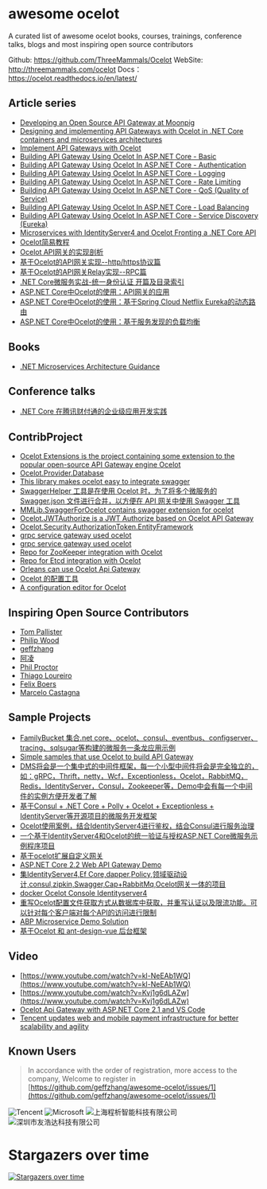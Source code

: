﻿# awesome ocelot
A curated list of awesome ocelot books, courses, trainings, conference talks, blogs and most inspiring open source contributors

Github: https://github.com/ThreeMammals/Ocelot
WebSite: http://threemammals.com/ocelot
Docs：https://ocelot.readthedocs.io/en/latest/

## Article series
* [Developing an Open Source API Gateway at Moonpig](https://engineering.moonpig.com/development/developing-open-source-api-gateway-moonpig)
* [Designing and implementing API Gateways with Ocelot in .NET Core containers and microservices architectures](https://blogs.msdn.microsoft.com/cesardelatorre/2018/05/15/designing-and-implementing-api-gateways-with-ocelot-in-a-microservices-and-container-based-architecture/)
* [Implement API Gateways with Ocelot](https://docs.microsoft.com/en-us/dotnet/standard/microservices-architecture/multi-container-microservice-net-applications/implement-api-gateways-with-ocelot)
* [Building API Gateway Using Ocelot In ASP.NET Core - Basic](http://www.c-sharpcorner.com/article/building-api-gateway-using-ocelot-in-asp-net-core/)
* [Building API Gateway Using Ocelot In ASP.NET Core - Authentication](http://www.c-sharpcorner.com/article/building-api-gateway-using-ocelot-in-asp-net-core-part-two/)
* [Building API Gateway Using Ocelot In ASP.NET Core - Logging](http://www.c-sharpcorner.com/article/building-api-gateway-using-ocelot-in-asp-net-core-part-three-logging2/)
* [Building API Gateway Using Ocelot In ASP.NET Core - Rate Limiting](http://www.c-sharpcorner.com/article/building-api-gateway-using-ocelot-in-asp-net-core-rate-limiting-part-four/)
* [Building API Gateway Using Ocelot In ASP.NET Core - QoS (Quality of Service) ](https://www.c-sharpcorner.com/article/building-api-gateway-using-ocelot-in-asp-net-core-qos/)
* [Building API Gateway Using Ocelot In ASP.NET Core - Load Balancing](https://www.c-sharpcorner.com/article/building-api-gateway-using-ocelot-in-asp-net-core-load-balancing/)
* [ Building API Gateway Using Ocelot In ASP.NET Core - Service Discovery (Eureka)](https://www.c-sharpcorner.com/article/building-api-gateway-using-ocelot-in-asp-net-core-service-discoveryeureka/)
* [Microservices with IdentityServer4 and Ocelot Fronting a .NET Core API](https://squarewidget.com/microservices-with-identityserver4-and-ocelot-fronting-a-net-core-api/)
* [Ocelot简易教程](https://github.com/yilezhu/OcelotDemo/wiki)
* [Ocelot API网关的实现剖析](https://www.cnblogs.com/shanyou/p/7787183.html)
* [基于Ocelot的API网关实现--http/https协议篇](https://www.cnblogs.com/SteveLee/p/Ocelot_Api_http_and_https.html)
* [基于Ocelot的API网关Relay实现--RPC篇](https://www.cnblogs.com/SteveLee/p/Ocelot_Api_http_route_RPC.html)
* [.NET Core微服务实战-统一身份认证 开篇及目录索引](https://www.cnblogs.com/jackcao/p/9928879.html)
* [ASP.NET Core中Ocelot的使用：API网关的应用](http://sunnycoding.cn/2018/10/29/aspnetcore-ocelot-get-started/)
* [ASP.NET Core中Ocelot的使用：基于Spring Cloud Netflix Eureka的动态路由](http://sunnycoding.cn/2018/11/03/aspnetcore-ocelot-dynamic-routing-with-eureka/)
* [ASP.NET Core中Ocelot的使用：基于服务发现的负载均衡](http://sunnycoding.cn/2018/11/06/aspnetcore-ocelot-service-discovery-load-balancing/)


## Books
* [.NET Microservices Architecture Guidance](https://dotnet.microsoft.com/learn/web/microservices-architecture)

## Conference talks
* [.NET Core 在腾讯财付通的企业级应用开发实践](https://v.qq.com/iframe/player.html?vid=c0508ti8mxo)

## ContribProject
* [Ocelot Extensions is the project containing some extension to the popular open-source API Gateway engine Ocelot](https://github.com/childotg/Ocelot.Extensions)
* [Ocelot.Provider.Database](https://github.com/tianxin8206/Ocelot.Provider.Database)
* [This library makes ocelot easy to integrate swagger](https://github.com/Rwing/OcelotSwagger)
* [SwaggerHelper 工具是在使用 Ocelot 时，为了将多个微服务的 Swagger.json 文件进行合并，以方便在 API 网关中使用 Swagger 工具](https://github.com/ZhongruiGroup/Swagger-Helper)
* [MMLib.SwaggerForOcelot contains swagger extension for ocelot](https://github.com/Burgyn/MMLib.SwaggerForOcelot)
* [Ocelot.JWTAuthorize is a JWT Authorize based on Ocelot API Gateway](https://github.com/axzxs2001/Ocelot.JWTAuthorize)
*  [Ocelot.Security.AuthorizationToken.EntityFramework](https://github.com/aqa510415008/Ocelot.Security.AuthorizationToken.EntityFramework)
* [grpc service gateway used ocelot](https://github.com/BuiltCloud/Ocelot.GrpcHttpGateway)
* [grpc service gateway used ocelot](https://github.com/yuezhishun/Ocelot.GrpcHttpGateway)
* [Repo for ZooKeeper integration with Ocelot](https://github.com/BuiltCloud/Ocelot.Provider.ZooKeeper)
* [Repo for Etcd integration with Ocelot](https://github.com/BuiltCloud/Ocelot.Provider.Etcd)
* [Orleans can use Ocelot Api Gateway](https://github.com/aqa510415008/Ocelot.OrleansHttpGateway)
* [Ocelot 的配置工具](https://github.com/JustWei-OST/Ocelot.Configurator)
* [A configuration editor for Ocelot](https://github.com/dbarkwell/Ocelot.ConfigEditor)

## Inspiring Open Source Contributors
* [Tom Pallister](https://github.com/TomPallister)
* [Philip Wood](https://github.com/binarymash)
* [geffzhang](https://github.com/geffzhang)
* [阿凌](https://github.com/AClumsy)
* [Phil Proctor](https://github.com/philproctor)
* [Thiago Loureiro](https://github.com/thiagoloureiro)
* [Felix Boers](https://github.com/FelixBoers)
* [Marcelo Castagna](https://github.com/margaale)

## Sample Projects
* [FamilyBucket 集合.net core、ocelot、consul、eventbus、configserver、tracing、sqlsugar等构建的微服务一条龙应用示例](https://github.com/q315523275/FamilyBucket)
* [Simple samples that use Ocelot to build API Gateway](https://github.com/catcherwong-archive/APIGatewayDemo)
* [DMS将会是一个集中式的中间件框架，每一个小型中间件将会是完全独立的，如：gRPC，Thrift，netty，Wcf，Exceptionless，Ocelot，RabbitMQ，Redis，IdentityServer，Consul，Zookeeper等，Demo中会有每一个中间件的实例方便开发者了解](https://github.com/hailang2ll/DMS)
* [基于Consul + .NET Core + Polly + Ocelot + Exceptionless + IdentityServer等开源项目的微服务开发框架
](https://github.com/geffzhang/NanoFabric) 
* [Ocelot使用案例，结合IdentityServer4进行鉴权，结合Consul进行服务治理](https://github.com/ShaoHans/OcelotSample )
* [一个基于IdentityServer4和Ocelot的统一验证与授权ASP.NET Core微服务示例程序项目](https://github.com/EdisonChou/IdentityService.Sample.DotNetCore)
* [基于ocelot扩展自定义网关](https://github.com/jinyancao/czar.gateway)
* [ASP.NET Core 2.2 Web API Gateway Demo](https://github.com/matjazbravc/AspNetCore-Api-Gateway-Demo)
* [集IdentityServer4,Ef Core,dapper,Policy,领域驱动设计,consul,zipkin,Swagger,Cap+RabbitMq,Ocelot网关一体的项目](https://github.com/476515159/IdentityServer4Sample)
* [docker Ocelot Console Identityserver4](https://github.com/cysnet/docker-microserver)
* [重写Ocelot配置文件获取方式从数据库中获取，并重写认证以及限流功能。可以针对每个客户端对每个API的访问进行限制](https://github.com/yilezhu/Ocelot.ConfigAuthLimitCache)
* [ABP Microservice Demo Solution](https://github.com/abpframework/abp/blob/master/docs/en/Samples/Microservice-Demo.md)
* [基于Ocelot 和 ant-design-vue 后台框架](https://github.com/AClumsy/ASF)


## Video
* [https://www.youtube.com/watch?v=kl-NeEAb1WQ](https://www.youtube.com/watch?v=kl-NeEAb1WQ)
* [https://www.youtube.com/watch?v=Kvj1g6dLAZw](https://www.youtube.com/watch?v=Kvj1g6dLAZw)
* [Ocelot Api Gateway with ASP.NET Core 2.1 and VS Code](https://codango.com/ocelot-api-gateway-with-asp-net-core-2-1-and-vs-code/)
* [Tencent updates web and mobile payment infrastructure for better scalability and agility](http://videos.microsoft.com/customer-stories/watch/Ub3bRAkE76CkemSfXkioug)


## Known Users

> In accordance with the order of registration, more access to the company, Welcome to register in [https://github.com/geffzhang/awesome-ocelot/issues/1](https://github.com/geffzhang/awesome-ocelot/issues/1)

![Tencent](https://github.com/geffzhang/awesome-ocelot/blob/master/docs/images/known-users/tencent.jpg) 
![Microsoft](https://github.com/geffzhang/awesome-ocelot/blob/master/docs/images/known-users/microsoft.jpg) 
![上海程析智能科技有限公司](https://github.com/geffzhang/awesome-ocelot/blob/master/docs/images/known-users/cxist.png) 
![深圳市友浩达科技有限公司](https://github.com/geffzhang/awesome-ocelot/blob/master/docs/images/known-users/weyhd.png) 

# Stargazers over time
[![Stargazers over time](https://starcharts.herokuapp.com/ThreeMammals/Ocelot.svg)](https://starcharts.herokuapp.com/ThreeMammals/Ocelot)
